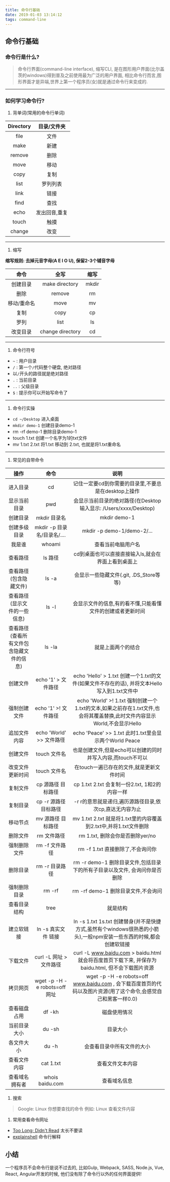 ```yaml
---
title: 命令行基础
date: 2019-01-03 13:14:12
tags: command-line
---
```


## 命令行基础

### 命令行是什么?

> 命令行界面(command-line interface), 缩写CLI, 是在图形用户界面(比尔盖茨的windows)得到普及之前使用最为广泛的用户界面, 相比命令行而言,图形界面才是异端,世界上第一个程序员(女)就是通过命令行来变成的.

------

### 如何学习命令行?

1. 背单词(常用的命令行单词)

| Directory |  目录/文件夹  |
| :-------: | :-----------: |
|   file    |     文件      |
|   make    |     新建      |
|  remove   |     删除      |
|   move    |     移动      |
|   copy    |     复制      |
|   list    |   罗列列表    |
|   link    |     链接      |
|   find    |     查找      |
|   echo    | 发出回音,重复 |
|   touch   |     触摸      |
|  change   |     改变      |

------

1. 缩写

**缩写规则: 去掉元音字母(A E I O U), 保留2-3个辅音字母**

|    命令     |       全写       | 缩写  |
| :---------: | :--------------: | :---: |
|  创建目录   |  make directory  | mkdir |
|    删除     |      remove      |  rm   |
| 移动/重命名 |       move       |  mv   |
|    复制     |       copy       |  cp   |
|    罗列     |       list       |  ls   |
|  改变目录   | change directory |  cd   |

------

1. 命令行符号

- `~` : 用户目录
- `/`  : 第一个`/`代码整个硬盘, 绝对路径
- 以`/`开头的路径就是绝对路径
- `.` : 当前目录
- `..`  : 父级目录
- `$`  : 提示你可以开始写命令了

------

1. 命令行实操

- `cd ~/Desktop` 进入桌面
- `mkdir demo-1` 创建目录demo-1
- rm -rf demo-1 删除目录demo-1
- touch 1.txt 创建一个名字为1的txt文件
- mv 1.txt 2.txt 将1.txt 移动到 2.txt, 也就是将1.txt重命名

------

1. 常见的自带命令

|                   操作                   |             命令              |                             说明                             |
| :--------------------------------------: | :---------------------------: | :----------------------------------------------------------: |
|                 进入目录                 |              cd               |     记住一定要cd到你需要的目录里,不要总是在desktop上操作     |
|               显示当前目录               |              pwd              | 会显示当前目录的绝对路径(在Desktop输入显示: /Users/xxxx/Desktop) |
|                 创建目录                 |         mkdir 目录名          |                         mkdir demo-1                         |
|               创建多级目录               |  mkdir -p 目录名/目录名/....  |                  mkdir -p demo-1/demo-2/...                  |
|                  我是谁                  |            whoami             |                      查看当前电脑用户名                      |
|                 查看路径                 |            ls 路径            |     cd到桌面也可以直接直接输入ls,就会在界面上看到桌面上      |
|          查看路径(包含隐藏文件)          |             ls -a             |           会显示一些隐藏文件(.git, .DS_Store等等)            |
|       查看路径(显示文件的一些信息)       |             ls -l             |  会显示文件的信息,有的看不懂,只能看懂文件的创建或者更新时间  |
| 查看路径(查看所有文件包含隐藏文件的信息) |            ls -la             |                      就是上面两个的结合                      |
|                 创建文件                 |      echo '1' > 文件路径      | echo 'Hello' > 1.txt 创建一个1.txt的文件(如果文件不存在的话), 并将文本Hello写入到1.txt文件中 |
|               强制创建文件               |     echo '1' >! 文件路径      | echo 'World' >! 1.txt 强制创建一个1.txt的文本,如果之前存在1.txt文件,也会将其覆盖替换,此时文件内容显示World,不会显示Hello |
|               追加文件内容               |   echo 'World' >> 文件路径    |    echo 'Peace' >> 1.txt 此时1.txt里会显示两个World Peace    |
|                 创建文件                 |         touch 文件名          | 也是创建文件,但是echo可以创建的同时并写入内容,而touch不可以  |
|             改变文件更新时间             |         touch 文件名          |           在touch一遍已存在的文件,就是更新文件时间           |
|                 复制文件                 |      cp 源路径 目标路径       |        cp 1.txt 2.txt 会复制一份2.txt, 1和2的内容一样        |
|                 复制目录                 |     cp -r 源路径 目标路径     |   -r r的意思就是递归,遍历源路径目录,依次cp,直达无内容为止    |
|                 移动节点                 |      mv 源路径 目标路径       | mv 1.txt 2.txt 就是将1.txt里的内容覆盖到2.txt中,并将1.txt文件删除 |
|                 删除文件                 |          rm 文件路径          |               rm 1.txt, 删除会你是否删除yer/no               |
|               强制删除文件               |        rm -f 文件路径         |              rm -f 1.txt 直接删除了,不会询问你               |
|                 删除目录                 |        rm -r 目录路径         | rm -r demo-1 删除目录文件,包括目录下的所有子目录以及文件, 会询问你是否删除 |
|               强制删除目录               |            rm -rf             |             rm -rf demo-1 删除目录文件,不会询问              |
|               查看目录结构               |             tree              |                           就是结构                           |
|                建立软链接                |      ln -s 真实文件 链接      | ln -s 1.txt 1s.txt 创建替身(并不是快捷方式,虽然有个windows很熟悉的小箭头),一般npm安装一些东西的时候,都会创建软链接 |
|                 下载文件                 |    curl -L 网址 > 文件路径    | curl -L www.baidu.com > baidu.html 就会将百度首页下载下来, 并保存为baidu.html, 但不会下载图片资源 |
|                 拷贝网页                 | wget -p -H -e robots=off 网址 | wget -p -H -e robots=off www.baidu.com    , 会下载百度首页的代码以及图片资源(用了这个命令,会感觉自己和黑客一样0.0) |
|               查看磁盘占用               |            df -kh             |                         磁盘使用情况                         |
|               当前目录大小               |            du -sh             |                           目录大小                           |
|                各文件大小                |             du -h             |                  会查看目录中所有文件的大小                  |
|               查看文件内容               |           cat 1.txt           |                       查看文件文本内容                       |
|              查看域名拥有者              |        whois baidu.com        |                         查看域名信息                         |

1. 搜索

> Google: Linux 你想要查找的命令  例如: Linux 查看文件内容

1. 常用查看命令网址

- [Too Long; Didn't Read](https://github.com/tldr-pages/tldr ) 太长不要读
- [explainshell](https://www.explainshell.com/) 命令行解释

## 小结

一个程序员不会命令行是说不过去的,  比如Gulp, Webpack, SASS, Node.js, Vue, React, Angular开发的时候, 他们没有除了命令行以外的任何界面提供!